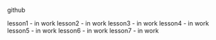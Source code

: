 github

lesson1 - in work
lesson2 - in work
lesson3 - in work
lesson4 - in work
lesson5 - in work
lesson6 - in work
lesson7 - in work